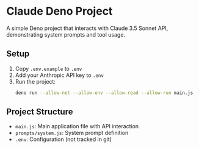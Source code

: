 # Claude Deno Project

A simple Deno project that interacts with Claude 3.5 Sonnet API, demonstrating system prompts and tool usage.

## Setup

1. Copy `.env.example` to `.env`
2. Add your Anthropic API key to `.env`
3. Run the project:
   ```bash
   deno run --allow-net --allow-env --allow-read --allow-run main.js
   ```

## Project Structure

- `main.js`: Main application file with API interaction
- `prompts/system.js`: System prompt definition
- `.env`: Configuration (not tracked in git)
